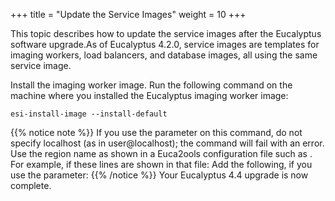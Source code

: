 +++
title = "Update the Service Images"
weight = 10
+++

This topic describes how to update the service images after the Eucalyptus software upgrade.As of Eucalyptus 4.2.0, service images are templates for imaging workers, load balancers, and database images, all using the same service image. 

Install the imaging worker image. Run the following command on the machine where you installed the Eucalyptus imaging worker image: 

    esi-install-image --install-default


{{% notice note %}}
If you use the parameter on this command, do not specify localhost (as in user@localhost); the command will fail with an error. Use the region name as shown in a Euca2ools configuration file such as . For example, if these lines are shown in that file: Add the following, if you use the parameter: 
{{% /notice %}}
Your Eucalyptus 4.4 upgrade is now complete. 